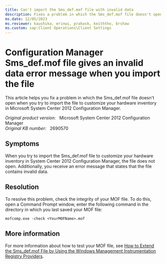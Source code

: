 ```yaml
---
title: Can't import the Sms_def.mof file with invalid data
description: Fixes a problem in which the Sms_def.mof file doesn't open when you try to import the file to customize your hardware inventory in System Center 2012 Configuration Manager.
ms.date: 12/05/2023
ms.reviewer: kaushika, erinwi, prakask, keiththo, brshaw
ms.custom: sap:Client Operations\Client Settings
---
```

# Configuration Manager Sms_def.mof file gives an invalid data error message when you import the file

This article helps you fix a problem in which the Sms_def.mof file doesn't open when you try to import the file to customize your hardware inventory in Microsoft System Center 2012 Configuration Manager.

_Original product version:_ &nbsp; Microsoft System Center 2012 Configuration Manager  
_Original KB number:_ &nbsp; 2690570

## Symptoms

When you try to import the Sms_def.mof file to customize your hardware inventory in System Center 2012 Configuration Manager, the file does not open. Additionally, you receive an error message that states that the file contains invalid data.

## Resolution

To resolve this problem, check the integrity of your MOF file. To do this, open a Command Prompt window, enter the following command in the directory in which you last saved your MOF file:

```console
mofcomp.exe -check <YourMOFName>.mof
```

## More information

For more information about how to test your MOF file, see [How to Extend the Sms_def.mof File by Using the Windows Management Instrumentation Registry Providers](/previous-versions//cc723607(v=technet.10)?redirectedfrom=MSDN#xsltsection126121120120).
